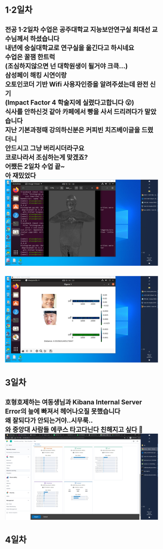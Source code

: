 # 1·2일차    
전공 1·2일차 수업은 공주대학교 지능보안연구실 최대선 교수님께서 하셨습니다  
내년에 숭실대학교로 연구실을 옮긴다고 하시네요   
수업은 꿀잼 한트럭   
(조심하지않으면 넌 대학원생이 될거야 크큭...)  
삼성페이 해킹 시연이랑  
오토인코더 기반 Wifi 사용자인증을 알려주셨는데 완전 신기  
(Impact Factor 4 학술지에 실렸다고합니다 😮)  
식사를 안하신것 같아 카페에서 빵을 사서 드리려다가 말았습니다   
지난 기본과정때 강의하신분은 커피빈 치즈베이글을 드렸더니  
안드시고 그냥 버리시더라구요   
코로나라서 조심하는게 맞겠죠?   
어쨌든 2일차 수업 끝~  
아 재밌었다  
![title](../srcs/MTCNN_1.png)  
-----
![title](../srcs/MTCNN_2.png)  
-----
# 3일차   
호형호제하는 여동생님과 Kibana Internal Server Error의 늪에 빠져서 헤어나오질 못했습니다  
왜 잘되다가 안되는거야..시무룩..    
와 중앙대 사람들 에쿠스 타고다닌다 친해지고 싶다 🐸  
![title](../srcs/kibana.png)  
-----
# 4일차   


